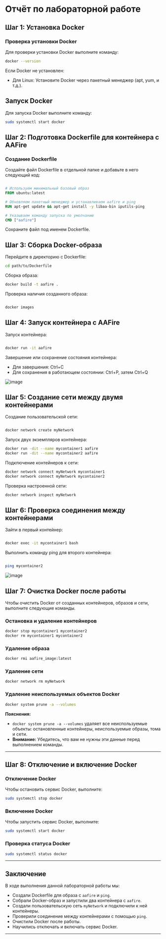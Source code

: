 # Отчёт по лабораторной работе


## Шаг 1: Установка Docker

### Проверка установки Docker
Для проверки установки Docker выполните команду:
```bash
docker --version
```
Если Docker не установлен:
 - Для Linux: Установите Docker через пакетный менеджер (apt, yum, и т.д.).

## Запуск Docker
Для запуска Docker выполните команду:

```bash
sudo systemctl start docker
```
## Шаг 2: Подготовка Dockerfile для контейнера с AAFire
### Создание Dockerfile
Создайте файл Dockerfile в отдельной папке и добавьте в него следующий код:

```dockerfile

# Используем минимальный базовый образ
FROM ubuntu:latest

# Обновляем пакетный менеджер и устанавливаем aafire и ping
RUN apt-get update && apt-get install -y libaa-bin iputils-ping

# Указываем команду запуска по умолчанию
CMD ["aafire"]
```
Сохраните файл под именем Dockerfile.

## Шаг 3: Сборка Docker-образа
Перейдите в директорию с Dockerfile:
```bash
cd path/to/Dockerfile
```
Сборка образа:
```bash
docker build -t aafire .
```
Проверка наличия созданного образа:
```bash

docker images
```

## Шаг 4: Запуск контейнера с AAFire
Запуск контейнера:
```bash

docker run -it aafire
```
Завершение или сохранение состояния контейнера:
 - Для завершения: Ctrl+C
 - Для сохранения в работающем состоянии: Ctrl+P, затем Ctrl+Q

![image](https://github.com/user-attachments/assets/3cd63e88-374b-4672-a6ce-17e4e866d67c)



## Шаг 5: Создание сети между двумя контейнерами
Создание пользовательской сети:
```bash

docker network create myNetwork
```
Запуск двух экземпляров контейнера:
```bash
docker run -dit --name mycontainer1 aafire
docker run -dit --name mycontainer2 aafire
```

Подключение контейнеров к сети:

```bash
docker network connect myNetwork mycontainer1
docker network connect myNetwork mycontainer2
```

Проверка настроенной сети:

```bash
docker network inspect myNetwork
```

## Шаг 6: Проверка соединения между контейнерами
Зайти в первый контейнер:
```bash

docker exec -it mycontainer1 bash
```
Выполнить команду ping для второго контейнера:
```bash

ping mycontainer2
```

![image](https://github.com/user-attachments/assets/1893fa2e-c8f8-4e3c-ba9d-6e40b1e67f5a)



## Шаг 7: Очистка Docker после работы

Чтобы очистить Docker от созданных контейнеров, образов и сети, выполните следующие команды.

### Остановка и удаление контейнеров

```bash
docker stop mycontainer1 mycontainer2
docker rm mycontainer1 mycontainer2
```

### Удаление образа

```bash
docker rmi aafire_image:latest
```

### Удаление сети

```bash
docker network rm myNetwork
```

### Удаление неиспользуемых объектов Docker

```bash
docker system prune -a --volumes
```

**Пояснения:**

- `docker system prune -a --volumes` удаляет все неиспользуемые объекты: остановленные контейнеры, неиспользуемые образы, тома и сети.
- **Внимание:** Убедитесь, что вам не нужны эти данные перед выполнением команды.

---

## Шаг 8: Отключение и включение Docker

### Отключение Docker

Чтобы остановить сервис Docker, выполните:

```bash
sudo systemctl stop docker
```

### Включение Docker

Чтобы запустить сервис Docker, выполните:

```bash
sudo systemctl start docker
```

### Проверка статуса Docker

```bash
sudo systemctl status docker
```

---

## Заключение

В ходе выполнения данной лабораторной работы мы:

- Создали Dockerfile для образа с `aafire` и `ping`.
- Собрали Docker-образ и запустили два контейнера с `aafire`.
- Создали пользовательскую сеть `myNetwork` и подключили к ней контейнеры.
- Проверили соединение между контейнерами с помощью `ping`.
- Очистили Docker после работы.
- Научились отключать и включать сервис Docker.

---
